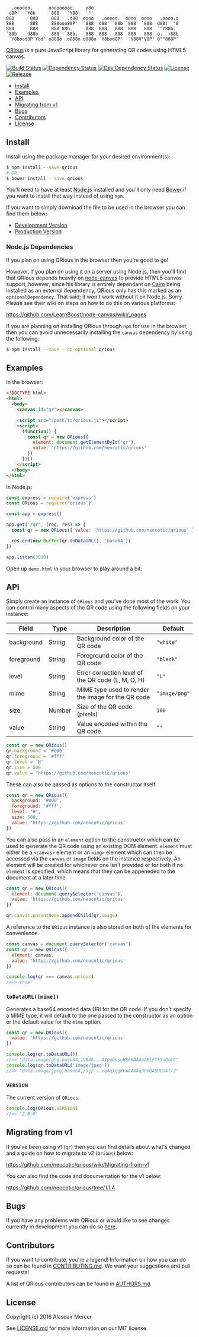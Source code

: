       .oooooo.      ooooooooo.    o8o
     d8P'  `Y8b     `888   `Y88.  `"'
    888      888     888   .d88' oooo   .ooooo.  oooo  oooo   .oooo.o
    888      888     888ooo88P'  `888  d88' `88b `888  `888  d88(  "8
    888      888     888`88b.     888  888   888  888   888  `"Y88b.
    `88b    d88b     888  `88b.   888  888   888  888   888  o.  )88b
     `Y8bood8P'Ybd' o888o  o888o o888o `Y8bod8P'  `V88V"V8P' 8""888P'

[QRious](https://github.com/neocotic/qrious) is a pure JavaScript library for generating QR codes using HTML5 canvas.

[![Build Status](https://img.shields.io/travis/neocotic/qrious/develop.svg?style=flat-square)](https://travis-ci.org/neocotic/qrious)
[![Dependency Status](https://img.shields.io/david/neocotic/qrious.svg?style=flat-square)](https://david-dm.org/neocotic/qrious)
[![Dev Dependency Status](https://img.shields.io/david/dev/neocotic/qrious.svg?style=flat-square)](https://david-dm.org/neocotic/qrious#info=devDependencies)
[![License](https://img.shields.io/npm/l/qrious.svg?style=flat-square)](https://github.com/neocotic/qrious/blob/master/LICENSE.md)
[![Release](https://img.shields.io/npm/v/qrious.svg?style=flat-square)](https://www.npmjs.com/package/qrious)

* [Install](#install)
* [Examples](#examples)
* [API](#api)
* [Migrating from v1](#migrating-from-v1)
* [Bugs](#bugs)
* [Contributors](#contributors)
* [License](#license)

## Install

Install using the package manager for your desired environment(s):

``` bash
$ npm install --save qrious
# OR:
$ bower install --save qrious
```

You'll need to have at least [Node.js](https://nodejs.org) installed and you'll only need [Bower](https://bower.io) if
you want to install that way instead of using `npm`.

If you want to simply download the file to be used in the browser you can find them below:

* [Development Version](https://github.com/neocotic/qrious/blob/master/dist/umd/qrious.js)
* [Production Version](https://github.com/neocotic/qrious/blob/master/dist/umd/qrious.min.js)

### Node.js Dependencies

If you plan on using QRious in the browser then you're good to go!

However, if you plan on using it on a server using Node.js, then you'll find that QRious depends heavily on [node-canvas](https://github.com/Automattic/node-canvas)
to provide HTML5 canvas support, however, since his library is entirely dependant on [Cairo](http://cairographics.org)
being installed as an external dependency, QRious only has this marked as an `optionalDependency`. That said; it won't
work without it on Node.js. Sorry. Please see their wiki on steps on how to do this on various platforms:

https://github.com/LearnBoost/node-canvas/wiki/_pages

If you are planning on installing QRious through `npm` for use in the browser, then you can avoid unnecessarily
installing the `canvas` dependency by using the following:

``` bash
$ npm install --save --no-optional qrious
```

## Examples

In the browser:

``` html
<!DOCTYPE html>
<html>
  <body>
    <canvas id="qr"></canvas>

    <script src="/path/to/qrious.js"></script>
    <script>
      (function() {
        const qr = new QRious({
          element: document.getElementById('qr'),
          value: 'https://github.com/neocotic/qrious'
        })
      })()
    </script>
  </body>
</html>
```

In Node.js:

``` javascript
const express = require('express')
const QRious = require('qrious')

const app = express()

app.get('/qr', (req, res) => {
  const qr = new QRious({ value: 'https://github.com/neocotic/qrious' })

  res.end(new Buffer(qr.toDataURL(), 'base64'))
})

app.listen(3000)
```

Open up `demo.html` in your browser to play around a bit.

## API

Simply create an instance of `QRious` and you've done most of the work. You can control many aspects of the QR code
using the following fields on your instance:

| Field      | Type   | Description                                        | Default       |
| ---------- | ------ | -------------------------------------------------- | ------------- |
| background | String | Background color of the QR code                    | `"white"`     |
| foreground | String | Foreground color of the QR code                    | `"black"`     |
| level      | String | Error correction level of the QR code (L, M, Q, H) | `"L"`         |
| mime       | String | MIME type used to render the image for the QR code | `"image/png"` |
| size       | Number | Size of the QR code (pixels)                       | `100`         |
| value      | String | Value encoded within the QR code                   | `""`          |

``` javascript
const qr = new QRious()
qr.background = '#000'
qr.foreground = '#fff'
qr.level = 'H'
qr.size = 500
qr.value = 'https://github.com/neocotic/qrious'
```

These can also be passed as options to the constructor itself:

``` javascript
const qr = new QRious({
  background: '#000',
  foreground: '#fff',
  level: 'H',
  size: 500,
  value: 'https://github.com/neocotic/qrious'
})
```

You can also pass in an `element` option to the constructor which can be used to generate the QR code using an existing
DOM element. `element` must either be a `<canvas>` element or an `<img>` element which can then be accessed via the
`canvas` or `image` fields on the instance respectively. An element will be created for whichever one isn't provided or
for both if no `element` is specified, which means that they can be appeneded to the document at a later time.

``` javascript
const qr = new QRious({
  element: document.querySelector('canvas'),
  value: 'https://github.com/neocotic/qrious'
})

qr.canvas.parentNode.appendChild(qr.image)
```

A reference to the `QRious` instance is also stored on both of the elements for convenience.

``` javascript
const canvas = document.querySelector('canvas')
const qr = new QRious({
  element: canvas,
  value: 'https://github.com/neocotic/qrious'
})

console.log(qr === canvas.qrious)
//=> true
```

### `toDataURL([mime])`

Generates a base64 encoded data URI for the QR code. If you don't specify a MIME type, it will default to the one
passed to the constructor as an option or the default value for the `mime` option.

``` javascript
const qr = new QRious({
  value: 'https://github.com/neocotic/qrious'
})

console.log(qr.toDataURL())
//=> "data:image/png;base64,iVBOR...AIpqDnseH86KAAAAAElFTkSuQmCC"
console.log(qr.toDataURL('image/jpeg'))
//=> "data:image/jpeg;base64,/9j/...xqAqIqgKFAAAAAq3RRQAUUUUAf/Z"
```

### `VERSION`

The current version of `QRious`.

``` javascript
console.log(QRious.VERSION)
//=> "2.0.0"
```

## Migrating from v1

If you've been using v1 (`qr`) then you can find details about what's changed and a guide on how to migrate to v2
(`Qrious`) below:

https://github.com/neocotic/qrious/wiki/Migrating-from-v1

You can also find the code and documentation for the v1 below:

https://github.com/neocotic/qrious/tree/1.1.4

## Bugs

If you have any problems with QRious or would like to see changes currently in development you can do so
[here](https://github.com/neocotic/qrious/issues).

## Contributors

If you want to contribute, you're a legend! Information on how you can do so can be found in
[CONTRIBUTING.md](https://github.com/neocotic/qrious/blob/master/CONTRIBUTING.md). We want your suggestions and pull
requests!

A list of QRious contributors can be found in [AUTHORS.md](https://github.com/neocotic/qrious/blob/master/AUTHORS.md).

## License

Copyright (c) 2016 Alasdair Mercer

See [LICENSE.md](https://github.com/neocotic/qrious/blob/master/LICENSE.md) for more information on our MIT license.
